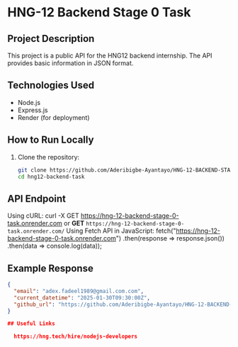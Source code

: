# HNG-12 Backend Stage 0 Task

## Project Description

This project is a public API for the HNG12 backend internship. The API provides basic information in JSON format.

## Technologies Used

- Node.js
- Express.js
- Render (for deployment)

## How to Run Locally

1. Clone the repository:
   ```bash
   git clone https://github.com/Aderibigbe-Ayantayo/HNG-12-BACKEND-STAGE-0-TASK.git
   cd hng12-backend-task
   ```

## API Endpoint

Using cURL:
curl -X GET https://hng-12-backend-stage-0-task.onrender.com
or
**GET** `https://hng-12-backend-stage-0-task.onrender.com/`
Using Fetch API in JavaScript:
fetch("https://hng-12-backend-stage-0-task.onrender.com")
.then(response => response.json())
.then(data => console.log(data));

## Example Response

```json
{
  "email": "adex.fadeel1989@gmail.com.com",
  "current_datetime": "2025-01-30T09:30:00Z",
  "github_url": "https://github.com/Aderibigbe-Ayantayo/HNG-12-BACKEND-STAGE-0-TASK"
}

## Useful Links

  https://hng.tech/hire/nodejs-developers
```

